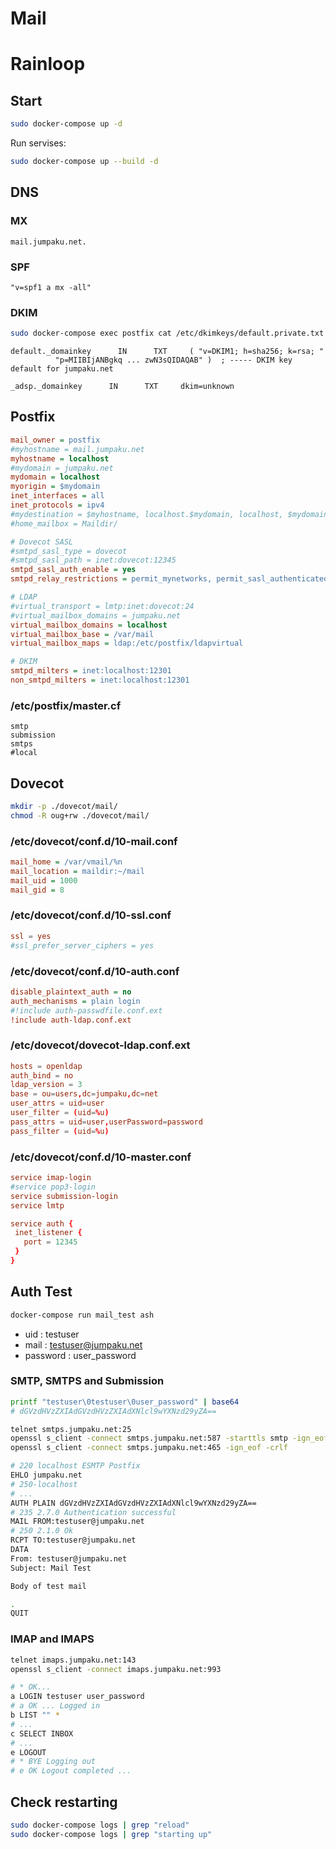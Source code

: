 # Mail

# Rainloop

## Start

```sh
sudo docker-compose up -d
```


Run servises:

```sh
sudo docker-compose up --build -d
```

## DNS

### MX

```
mail.jumpaku.net.
```

### SPF

```
"v=spf1 a mx -all"
```

### DKIM

```sh
sudo docker-compose exec postfix cat /etc/dkimkeys/default.private.txt
```

```
default._domainkey      IN      TXT     ( "v=DKIM1; h=sha256; k=rsa; "
          "p=MIIBIjANBgkq ... zwN3sQIDAQAB" )  ; ----- DKIM key default for jumpaku.net
```

```
_adsp._domainkey      IN      TXT     dkim=unknown
```

## Postfix

```ini
mail_owner = postfix
#myhostname = mail.jumpaku.net
myhostname = localhost
#mydomain = jumpaku.net
mydomain = localhost
myorigin = $mydomain
inet_interfaces = all
inet_protocols = ipv4
#mydestination = $myhostname, localhost.$mydomain, localhost, $mydomain
#home_mailbox = Maildir/

# Dovecot SASL
#smtpd_sasl_type = dovecot
#smtpd_sasl_path = inet:dovecot:12345
smtpd_sasl_auth_enable = yes
smtpd_relay_restrictions = permit_mynetworks, permit_sasl_authenticated, reject_unauth_destination

# LDAP
#virtual_transport = lmtp:inet:dovecot:24
#virtual_mailbox_domains = jumpaku.net
virtual_mailbox_domains = localhost
virtual_mailbox_base = /var/mail
virtual_mailbox_maps = ldap:/etc/postfix/ldapvirtual

# DKIM
smtpd_milters = inet:localhost:12301
non_smtpd_milters = inet:localhost:12301
```

### /etc/postfix/master.cf

```
smtp
submission
smtps
#local
```

## Dovecot

```sh
mkdir -p ./dovecot/mail/
chmod -R oug+rw ./dovecot/mail/
```

### /etc/dovecot/conf.d/10-mail.conf

```ini
mail_home = /var/vmail/%n
mail_location = maildir:~/mail
mail_uid = 1000
mail_gid = 8
```
### /etc/dovecot/conf.d/10-ssl.conf

```conf
ssl = yes
#ssl_prefer_server_ciphers = yes
```

### /etc/dovecot/conf.d/10-auth.conf

```ini
disable_plaintext_auth = no
auth_mechanisms = plain login
#!include auth-passwdfile.conf.ext
!include auth-ldap.conf.ext
```

### /etc/dovecot/dovecot-ldap.conf.ext

```conf
hosts = openldap
auth_bind = no
ldap_version = 3
base = ou=users,dc=jumpaku,dc=net
user_attrs = uid=user
user_filter = (uid=%u)
pass_attrs = uid=user,userPassword=password
pass_filter = (uid=%u)
```

### /etc/dovecot/conf.d/10-master.conf

```conf
service imap-login
#service pop3-login
service submission-login
service lmtp

service auth {
 inet_listener {
   port = 12345
 }
}
```

## Auth Test

```sh
docker-compose run mail_test ash
```

* uid : testuser
* mail : testuser@jumpaku.net
* password : user_password

### SMTP, SMTPS and Submission

```sh
printf "testuser\0testuser\0user_password" | base64
# dGVzdHVzZXIAdGVzdHVzZXIAdXNlcl9wYXNzd29yZA==
```

```sh
telnet smtps.jumpaku.net:25
openssl s_client -connect smtps.jumpaku.net:587 -starttls smtp -ign_eof -crlf
openssl s_client -connect smtps.jumpaku.net:465 -ign_eof -crlf
```

```sh
# 220 localhost ESMTP Postfix
EHLO jumpaku.net
# 250-localhost
# ...
AUTH PLAIN dGVzdHVzZXIAdGVzdHVzZXIAdXNlcl9wYXNzd29yZA==
# 235 2.7.0 Authentication successful
MAIL FROM:testuser@jumpaku.net
# 250 2.1.0 Ok
RCPT TO:testuser@jumpaku.net
DATA
From: testuser@jumpaku.net
Subject: Mail Test

Body of test mail

.
QUIT
```

### IMAP and IMAPS

```sh
telnet imaps.jumpaku.net:143
openssl s_client -connect imaps.jumpaku.net:993
```

```sh
# * OK...
a LOGIN testuser user_password
# a OK ... Logged in
b LIST "" *
# ...
c SELECT INBOX
# ...
e LOGOUT
# * BYE Logging out
# e OK Logout completed ...
```

## Check restarting

```sh
sudo docker-compose logs | grep "reload"
sudo docker-compose logs | grep "starting up"
```
